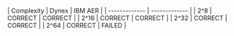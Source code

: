 | Complexity  | Dynex  | IBM AER |
| ------------- | ------------- |
| 2^8   | CORRECT  | CORRECT  |
| 2^16  | CORRECT  | CORRECT  |
| 2^32  | CORRECT  | CORRECT  |
| 2^64  | CORRECT  | FAILED  |
